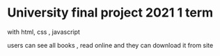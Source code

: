 # University final project 2021 1 term 
<Online library> with html, css , javascript

users can see all books , read  online  and  they can  download it from site 
